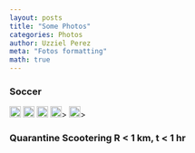 ```yaml
---
layout: posts
title: "Some Photos"
categories: Photos
author: Uzziel Perez
meta: "Fotos formatting"
math: true
---
```


### Soccer

<p float="middle">
  <img alt="s1" src="{{ "/assets/img/s1.png" width="20" height="20"| prepend: site.baseurl }}" />
  <img alt="s2" src="{{ "/assets/img/s2.png" width="20" height="20"| prepend: site.baseurl }}" />
  <img alt="s3" src="{{ "/assets/img/s3.png" width="20" height="20"| prepend: site.baseurl }}" />
  <img alt="s4" src="{{ "/assets/img/s4.png" width="20" height="20"| prepend: site.baseurl }}" />>
  <img alt="s5" src="{{ "/assets/img/s5.png" width="20" height="20"| prepend: site.baseurl }}" />>
</p>

### Quarantine Scootering R < 1 km, t < 1 hr
